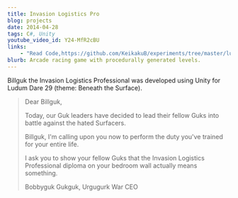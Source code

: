 ```yaml
---
title: Invasion Logistics Pro
blog: projects
date: 2014-04-28
tags: C#, Unity
youtube_video_id: Y24-MfR2cBU
links:
    - "Read Code,https://github.com/KeikakuB/experiments/tree/master/ludum-dare-29"
blurb: Arcade racing game with procedurally generated levels.
---
```

Billguk the Invasion Logistics Professional was developed using Unity for Ludum Dare 29 (theme: Beneath the Surface).

<blockquote class="blockquote">
Dear Billguk,<BR>


Today, our Guk leaders have decided to lead their fellow Guks into battle against the hated Surfacers. <BR>


Billguk, I'm calling upon you now to perform the duty you've trained for your entire life. <BR>


I ask you to show your fellow Guks that the Invasion Logistics Professional diploma on your bedroom wall actually means something. <BR>


Bobbyguk Gukguk, Urgugurk War CEO
</blockquote>
